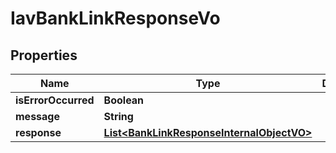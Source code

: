 
# IavBankLinkResponseVo

## Properties
Name | Type | Description | Notes
------------ | ------------- | ------------- | -------------
**isErrorOccurred** | **Boolean** |  |  [optional]
**message** | **String** |  |  [optional]
**response** | [**List&lt;BankLinkResponseInternalObjectVO&gt;**](BankLinkResponseInternalObjectVO.md) |  |  [optional]



